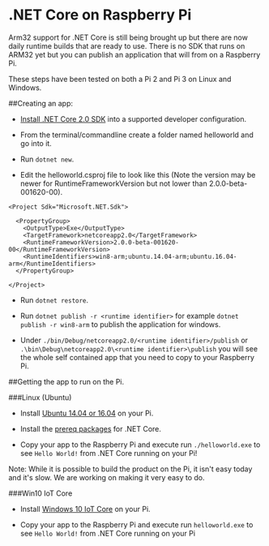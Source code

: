 # .NET Core on Raspberry Pi

Arm32 support for .NET Core is still being brought up but there are now daily runtime builds that are ready to use. 
There is no SDK that runs on ARM32 yet but you can publish an application that will from on a Raspberry Pi. 

These steps have been tested on both a Pi 2 and Pi 3 on Linux and Windows.

##Creating an app:

* [Install .NET Core 2.0 SDK](https://github.com/dotnet/cli/tree/master) into a supported developer configuration.

* From the terminal/commandline create a folder named helloworld and go into it.
* Run `dotnet new`.
* Edit the helloworld.csproj file to look like this (Note the version may be newer for RuntimeFrameworkVersion but not lower than 2.0.0-beta-001620-00).

```
<Project Sdk="Microsoft.NET.Sdk">

  <PropertyGroup>
    <OutputType>Exe</OutputType>
    <TargetFramework>netcoreapp2.0</TargetFramework>
    <RuntimeFrameworkVersion>2.0.0-beta-001620-00</RuntimeFrameworkVersion>
    <RuntimeIdentifiers>win8-arm;ubuntu.14.04-arm;ubuntu.16.04-arm</RuntimeIdentifiers>
  </PropertyGroup>

</Project>
```

* Run `dotnet restore`.

* Run `dotnet publish -r <runtime identifier>` for example `dotnet publish -r win8-arm` to publish the application for windows.

* Under `./bin/Debug/netcoreapp2.0/<runtime identifier>/publish` or `.\bin\Debug\netcoreapp2.0\<runtime identifier>\publish` you will see the whole self contained app that you need to copy to your Raspberry Pi.


##Getting the app to run on the Pi.

###Linux (Ubuntu)

* Install [Ubuntu 14.04 or 16.04](https://www.raspberrypi.org/downloads/) on your Pi.

* Install the [prereq packages](https://github.com/dotnet/core/blob/master/Documentation/prereqs.md) for .NET Core. 

* Copy your app to the Raspberry Pi and execute run `./helloworld.exe` to see `Hello World!` from .NET Core running on your Pi!

Note: While it is possible to build the product on the Pi, it isn't easy today and it's slow. We are working on making it very easy to do.

###Win10 IoT Core

* Install [Windows 10 IoT Core](https://developer.microsoft.com/en-us/windows/iot/GetStarted) on your Pi.

* Copy your app to the Raspberry Pi and execute run `helloworld.exe` to see `Hello World!` from .NET Core running on your Pi
